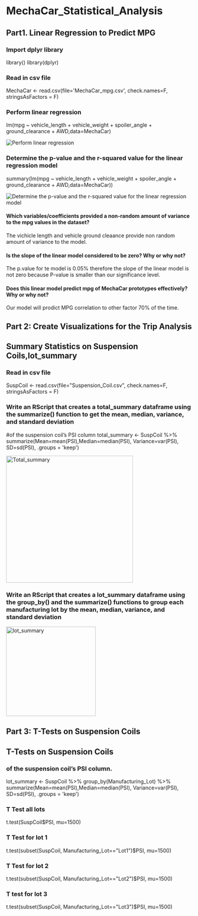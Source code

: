 # MechaCar_Statistical_Analysis

## Part1. Linear Regression to Predict MPG

### Import dplyr library
library()
library(dplyr)

### Read in csv file
MechaCar <- read.csv(file='MechaCar_mpg.csv', check.names=F, stringsAsFactors = F)

### Perform linear regression
lm(mpg ~ vehicle_length + vehicle_weight + spoiler_angle + ground_clearance + AWD,data=MechaCar)




![Perform linear regression](https://user-images.githubusercontent.com/115379848/232673142-8d7e5a1e-96d6-4041-872d-b6dd1acc2cde.png)


### Determine the p-value and the r-squared value for the linear regression model
summary(lm(mpg ~ vehicle_length + vehicle_weight + spoiler_angle + ground_clearance + AWD,data=MechaCar))

![Determine the p-value and the r-squared value for the linear regression model](https://user-images.githubusercontent.com/115379848/232673137-fc7e45b6-af5f-4344-893a-505aaf842db6.png)



#### Which variables/coefficients provided a non-random amount of variance to the mpg values in the dataset?

The vichicle length and vehicle ground cleaance provide non random amount of variance to the model.



#### Is the slope of the linear model considered to be zero? Why or why not?

The p.value for te model is 0.05% therefore the slope of the linear model is not zero because P-value is smaller than our significance level.




#### Does this linear model predict mpg of MechaCar prototypes effectively? Why or why not?

Our model will prodict MPG correlation to other factor 70% of the time.



## Part 2: Create Visualizations for the Trip Analysis


## Summary Statistics on Suspension Coils,lot_summary 

### Read in csv file

SuspCoil <- read.csv(file="Suspension_Coil.csv", check.names=F, stringsAsFactors = F)

### Write an RScript that creates a total_summary dataframe using the summarize() function to get the mean, median, variance, and standard deviation

#of the suspension coil’s PSI column
total_summary <- SuspCoil %>% summarize(Mean=mean(PSI),Median=median(PSI), Variance=var(PSI), SD=sd(PSI), .groups = 'keep')




<img width="343" alt="Total_summary" src="https://user-images.githubusercontent.com/115379848/232675306-ef839424-8f59-4e5e-b65c-6060157cbcc7.png">




### Write an RScript that creates a lot_summary dataframe using the group_by() and the summarize() functions to group each manufacturing lot by the mean, median, variance, and standard deviation

<img width="242" alt="lot_summary" src="https://user-images.githubusercontent.com/115379848/232675291-c20c84ae-d01a-4a95-9224-675cb87851a7.png">






## Part 3: T-Tests on Suspension Coils

## T-Tests on Suspension Coils

### of the suspension coil’s PSI column.
lot_summary <- SuspCoil %>% group_by(Manufacturing_Lot) %>% summarize(Mean=mean(PSI),Median=median(PSI), Variance=var(PSI), SD=sd(PSI), .groups = 'keep')

### T Test all lots
t.test(SuspCoil$PSI, mu=1500)

### T Test for lot 1
t.test(subset(SuspCoil, Manufacturing_Lot=="Lot1")$PSI, mu=1500) 

### T Test for lot 2
t.test(subset(SuspCoil, Manufacturing_Lot=="Lot2")$PSI, mu=1500)

### T test for lot 3
t.test(subset(SuspCoil, Manufacturing_Lot=="Lot3")$PSI, mu=1500)
